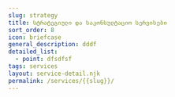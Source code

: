 ```yaml
---
slug: strategy
title: სტრატეგიული და საკონსულტაციო სერვისები
sort_order: 8
icon: briefcase
general_description: dddf
detailed_list:
  - point: dfsdfsf
tags: services
layout: service-detail.njk
permalink: /services/{{slug}}/
---
```


